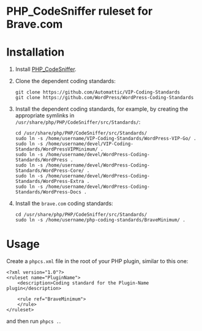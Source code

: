 PHP_CodeSniffer ruleset for Brave.com
=====================================

# Installation

1. Install [PHP_CodeSniffer](https://github.com/squizlabs/PHP_CodeSniffer).
2. Clone the dependent coding standards:

       git clone https://github.com/Automattic/VIP-Coding-Standards
       git clone https://github.com/WordPress/WordPress-Coding-Standards
3. Install the dependent coding standards, for example, by creating the
   appropriate symlinks in `/usr/share/php/PHP/CodeSniffer/src/Standards/`:

       cd /usr/share/php/PHP/CodeSniffer/src/Standards/
       sudo ln -s /home/username/VIP-Coding-Standards/WordPress-VIP-Go/ .
       sudo ln -s /home/username/devel/VIP-Coding-Standards/WordPressVIPMinimum/ .
       sudo ln -s /home/username/devel/WordPress-Coding-Standards/WordPress .
       sudo ln -s /home/username/devel/WordPress-Coding-Standards/WordPress-Core/ .
       sudo ln -s /home/username/devel/WordPress-Coding-Standards/WordPress-Extra .
       sudo ln -s /home/username/devel/WordPress-Coding-Standards/WordPress-Docs .
4. Install the `brave.com` coding standards:

       cd /usr/share/php/PHP/CodeSniffer/src/Standards/
       sudo ln -s /home/username/php-coding-standards/BraveMinimum/ .

# Usage

Create a `phpcs.xml` file in the root of your PHP plugin, similar to this
one:

```
<?xml version="1.0"?>
<ruleset name="PluginName">
	<description>Coding standard for the Plugin-Name plugin</description>

	<rule ref="BraveMinimum">
	</rule>
</ruleset>
```

and then run `phpcs .`.
